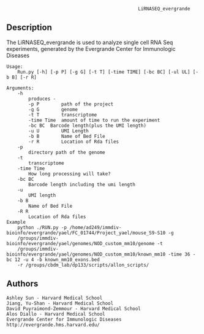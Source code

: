                                                     LiRNASEQ_evergrande

Description
--------------------
The LiRNASEQ_evergrande is used to analyze single cell RNA Seq experiments, generated by the Evergrande Center for Immunologic Diseases  

    Usage:
        Run.py [-h] [-p P] [-g G] [-t T] [-time TIME] [-bc BC] [-ul UL] [-b B] [-r R]
        
    Arguments:
        -h
            produces - 
            -p P        path of the project
            -g G        genome
            -t T        transcriptome
            -time Time  amount of time to run the experiment
            -bc BC	Barcode length(plus the UMI length)
            -u U        UMI Length
            -b B        Name of Bed File
            -r R        Location of Rda files
        -p 
            directory path of the genome
        -t
            transcriptome
        -time Time
            How long processing will take?
        -bc BC
            Barcode length including the umi length
        -u
            UMI length
        -b B
            Name of Bed File  
        -R R
            Location of Rda files            
    Example
        python ./RUN.py -p /home/ad249/immdiv-bioinfo/evergrande/yael/FC_01744/Project_yael/mouse_S9-S10 -g
        /groups/immdiv-bioinfo/evergrande/yael/genomes/NOD_custom_mm10/genome -t
        /groups/immdiv-bioinfo/evergrande/yael/genomes/NOD_custom_mm10/known_mm10 -time 36 -bc 12 -u 4 -b known_mm10_exons.bed
        -r /groups/cbdm_lab/dp133/scripts/allon_scripts/
        
Authors
--------------------
  	Ashley Sun - Harvard Medical School
	Jiang, Yu-Shan - Harvard Medical School
	David Puyraimond-Zemmour - Harvard Medical School
  	Alos Diallo - Harvard Medical School
  	Evergrande Center for Immunologic Diseases
  	http://evergrande.hms.harvard.edu/
